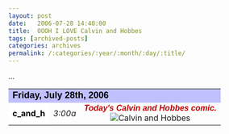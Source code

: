 ```yaml
---
layout: post
date:	2006-07-28 14:40:00
title:  OOOH I LOVE Calvin and Hobbes
tags: [archived-posts]
categories: archives
permalink: /:categories/:year/:month/:day/:title/
---
```

...


<TABLE cellPadding=3><TBODY><TR><TD align=left bgColor=#c0c0ff colSpan=3><FONT face=Arial,Helvetica color=#000000 size=+1><B>Friday, July 28th, 2006</B></FONT></TD></TR><TR><TD style="TEXT-ALIGN: center" bgColor=#ffffff><A style="TEXT-DECORATION: none" href="http://www.livejournal.com/users/c_and_h/"><FONT color=#000000><B>c_and_h</B></A> </FONT></TD><TD><I>3:00a</I></TD><TD><DIV style="TEXT-ALIGN: left"><FONT face=Arial color=#c00000><I><B>Today's <EM>Calvin and Hobbes</EM> comic.</B></I></FONT>
<DIV align=center><IMG alt="Calvin and Hobbes" src="http://images.ucomics.com/comics/ch/1995/ch950728.gif"></DIV></DIV></TD></TR></TBODY></TABLE>
